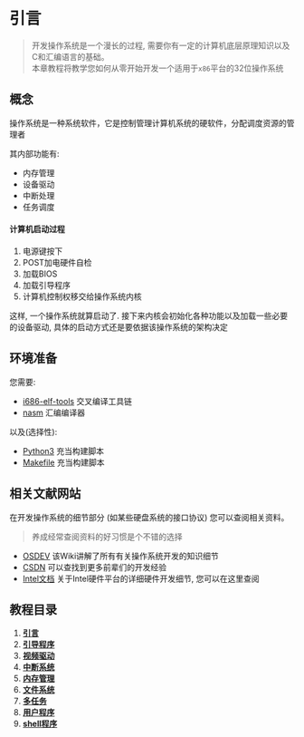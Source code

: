 # 引言

> 开发操作系统是一个漫长的过程, 需要你有一定的计算机底层原理知识以及C和汇编语言的基础。 \
> 本章教程将教学您如何从零开始开发一个适用于`x86`平台的32位操作系统

## 概念

<p>操作系统是一种系统软件，它是控制管理计算机系统的硬软件，分配调度资源的管理者</p>
<p>其内部功能有:</p>

* 内存管理
* 设备驱动
* 中断处理
* 任务调度

#### 计算机启动过程

1. 电源键按下
2. POST加电硬件自检
3. 加载BIOS
4. 加载引导程序
5. 计算机控制权移交给操作系统内核

这样, 一个操作系统就算启动了. 接下来内核会初始化各种功能以及加载一些必要的设备驱动, 具体的启动方式还是要依据该操作系统的架构决定

## 环境准备

您需要:
* [i686-elf-tools](https://github.com/lordmilko/i686-elf-tools/releases/tag/13.2.0) 交叉编译工具链
* [nasm](https://nasm.us/) 汇编编译器

以及(选择性):
* [Python3](https://www.python.org/downloads/) 充当构建脚本
* [Makefile](https://www.gnu.org/software/make/) 充当构建脚本

## 相关文献网站

在开发操作系统的细节部分 (如某些硬盘系统的接口协议) 您可以查阅相关资料。

> 养成经常查阅资料的好习惯是个不错的选择

* [OSDEV](https://wiki.osdev.org/) 该Wiki讲解了所有有关操作系统开发的知识细节
* [CSDN](https://blog.csdn.net/) 可以查找到更多前辈们的开发经验
* [Intel文档](https://www.intel.cn/content/www/cn/zh/resources-documentation/developer.html) 关于Intel硬件平台的详细硬件开发细节, 您可以在这里查阅

## 教程目录

1. [**引言**](/教程/正文/项目/MdrOS/root.md)
2. [**引导程序**](/教程/正文/项目/MdrOS/bootloader.md)
3. [**视频驱动**](/教程/正文/项目/MdrOS/video_driver.md)
4. [**中断系统**](/教程/正文/项目/MdrOS/interrupt.md)
5. [**内存管理**](/教程/正文/项目/MdrOS/memory.md)
6. [**文件系统**](/教程/正文/项目/MdrOS/filesystem.md)
7. [**多任务**](/教程/正文/项目/MdrOS/task.md)
8. [**用户程序**](/教程/正文/项目/MdrOS/application.md)
9. [**shell程序**](/教程/正文/项目/MdrOS/shell.md)